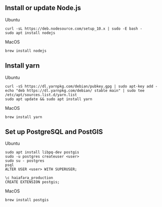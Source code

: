 ## Install or update Node.js

Ubuntu

    curl -sL https://deb.nodesource.com/setup_10.x | sudo -E bash -
    sudo apt install nodejs
    
MacOS

    brew install nodejs

## Install yarn

Ubuntu

    curl -sS https://dl.yarnpkg.com/debian/pubkey.gpg | sudo apt-key add -
    echo "deb https://dl.yarnpkg.com/debian/ stable main" | sudo tee /etc/apt/sources.list.d/yarn.list
    sudo apt update && sudo apt install yarn
    
MacOS

    brew install yarn

## Set up PostgreSQL and PostGIS

Ubuntu

    sudo apt install libpq-dev postgis
    sudo -u postgres createuser <user>
    sudo su - postgres
    psql
    ALTER USER <user> WITH SUPERUSER;

    \c haiafara_production
    CREATE EXTENSION postgis;
    
MacOS

    brew install postgis
